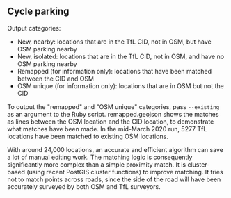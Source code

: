 ## Cycle parking

Output categories:

* New, nearby: locations that are in the TfL CID, not in OSM, but have OSM parking nearby
* New, isolated: locations that are in the TfL CID, not in OSM, and have no OSM parking nearby
* Remapped (for information only): locations that have been matched between the CID and OSM
* OSM unique (for information only): locations that are in OSM but not the CID

To output the "remapped" and "OSM unique" categories, pass `--existing` as an argument to the Ruby script. remapped.geojson shows the matches as lines between the OSM location and the CID location, to demonstrate what matches have been made. In the mid-March 2020 run, 5277 TfL locations have been matched to existing OSM locations.

With around 24,000 locations, an accurate and efficient algorithm can save a lot of manual editing work. The matching logic is consequently significantly more complex than a simple proximity match. It is cluster-based (using recent PostGIS cluster functions) to improve matching. It tries not to match points across roads, since the side of the road will have been accurately surveyed by both OSM and TfL surveyors. 

